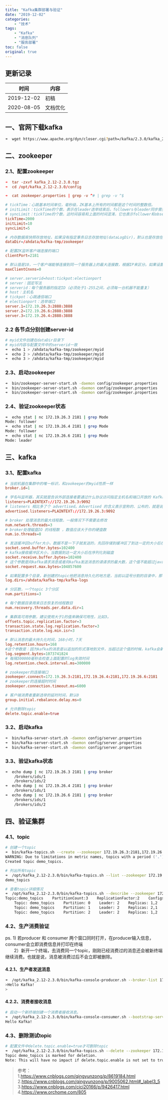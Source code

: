 ```yaml
---
title: "Kafka集群部署与验证"
date: "2019-12-02"
categories:
    - "技术"
tags:
    - "Kafka"
    - "消息队列"
    - "服务部署"
toc: false
original: true
---
```


## 更新记录

| 时间       | 内容     |
| ---------- | -------- |
| 2019-12-02 | 初稿     |
| 2020-08-05 | 文档优化 |

## 一、官网下载kafka

``` zsh
➜  wget https://www.apache.org/dyn/closer.cgi?path=/kafka/2.3.0/kafka_2.12-2.3.0.tgz
```

## 二、zookeeper

### 2.1、配置zookeeper

``` conf
➜  tar -zxvf kafka_2.12-2.3.0.tgz
➜  cd /opt/kafka_2.12-2.3.0/config

➜  cat zookeeper.properties | grep -v ^# | grep -v ^$

# tickTime：心跳基本时间单位，毫秒级，ZK基本上所有的时间都是这个时间的整数倍。
# initLimit：tickTime的个数，表示在leader选举结束后，followers与leader同步需要的时间，如果followers比较多或者说leader的数据灰常多时，同步时间相应可能会增加，那么这个值也需要相应增加。当然，这个值也是follower和observer在开始同步leader的数据时的最大等待时间(setSoTimeout)
# syncLimit：tickTime的个数，这时间容易和上面的时间混淆，它也表示follower和observer与leader交互时的最大等待时间，只不过是在与leader同步完毕之后，进入正常请求转发或ping等消息交互时的超时时间。
tickTime=2000
initLimit=10
syncLimit=5

# 内存数据库快照存放地址，如果没有指定事务日志存放地址(dataLogDir)，默认也是存放在这个路径下，建议两个地址分开存放到不同的设备上。
dataDir=/ahdata/kafka-tmp/zookeeper

# 配置ZK监听客户端连接的端口
clientPort=2181

# 默认值是10，一个客户端能够连接到同一个服务器上的最大连接数，根据IP来区分。如果设置为0，表示没有任何限制。设置该值一方面是为了防止DoS攻击。
maxClientCnxns=0

# server.serverid=host:tickpot:electionport
# server：固定写法
# serverid：每个服务器的指定ID（必须处于1-255之间，必须每一台机器不能重复）
# host：主机名
# tickpot：心跳通信端口
# electionport：选举端口
server.1=172.19.26.3:2888:3888
server.2=172.19.26.6:2888:3888
server.3=172.19.26.4:2888:3888
```

### 2.2 各节点分别创建server-id

``` zsh
# myid文件创建在dataDir目录下
# myid内容与配置文件中的serverid一致
➜  echo 1 > /ahdata/kafka-tmp/zookeeper/myid
➜  echo 2 > /ahdata/kafka-tmp/zookeeper/myid
➜  echo 3 > /ahdata/kafka-tmp/zookeeper/myid
```

### 2.3、启动zookeeper

``` zsh
➜  bin/zookeeper-server-start.sh -daemon config/zookeeper.properties
➜  bin/zookeeper-server-start.sh -daemon config/zookeeper.properties
➜  bin/zookeeper-server-start.sh -daemon config/zookeeper.properties
```

### 2.4、验证zookeeper状态

``` zsh
➜  echo stat | nc 172.19.26.3 2181 | grep Mode
Mode: follower
➜  echo stat | nc 172.19.26.4 2181 | grep Mode
Mode: follower
➜  echo stat | nc 172.19.26.6 2181 | grep Mode
Mode: leader
```

## 三、kafka

### 3.1、配置kafka

``` conf
# 当前机器在集群中的唯一标识，和zookeeper的myid性质一样
broker.id=1

# 学名叫监听器，其实就是告诉外部连接者要通过什么协议访问指定主机名和端口开放的 Kafka 服务。
listeners=PLAINTEXT://172.19.26.3:9092
# listeners 相比多了个 advertised。Advertised 的含义表示宣称的、公布的，就是说这组监听器是 Broker 用于对外发布的。
advertised.listeners=PLAINTEXT://172.19.26.3:9092

# broker 处理消息的最大线程数，一般情况下不需要去修改
num.network.threads=3
# broker处理磁盘IO 的线程数 ，数值应该大于你的硬盘数
num.io.threads=8

# 发送缓冲区buffer大小，数据不是一下子就发送的，先回存储到缓冲区了到达一定的大小后在发送，能提高性能
socket.send.buffer.bytes=102400
# kafka接收缓冲区大小，当数据到达一定大小后在序列化到磁盘
socket.receive.buffer.bytes=102400
# 这个参数是向kafka请求消息或者向kafka发送消息的请请求的最大数，这个值不能超过java的堆栈大小
socket.request.max.bytes=104857600

# 如果配置多个目录，新创建的topic他把消息持久化的地方是，当前以逗号分割的目录中，那个分区数最少就放那一个
log.dirs=/ahdata/kafka-tmp/kafka-logs

# 分区数，一个topic 3个分区
num.partitions=3

# 每个数据目录用来日志恢复的线程数目
num.recovery.threads.per.data.dir=1

# 集群高可用参数，建议使用大于1的值来确保可用性，比如3。
offsets.topic.replication.factor=3
transaction.state.log.replication.factor=3
transaction.state.log.min.isr=3

# 默认消息的最大持久化时间，168小时，7天
log.retention.hours=168
#这个参数是：因为kafka的消息是以追加的形式落地到文件，当超过这个值的时候，kafka会新起一个文件
log.segment.bytes=1073741824
# 每隔300000毫秒去检查上面配置的log失效时间
log.retention.check.interval.ms=300000

# zookeeper的连接端口
zookeeper.connect=172.19.26.3:2181,172.19.26.4:2181,172.19.26.6:2181
# zookeeper的连接超时时间
zookeeper.connection.timeout.ms=6000

# 客户端消费者重新选举的延时时间，默认0
group.initial.rebalance.delay.ms=0

# 允许删除topic
delete.topic.enable=true
```

### 3.2、启动kafka

``` zsh
➜  bin/kafka-server-start.sh -daemon config/server.properties
➜  bin/kafka-server-start.sh -daemon config/server.properties
➜  bin/kafka-server-start.sh -daemon config/server.properties
```

### 3.3、验证kafka状态

``` zsh
➜  echo dump | nc 172.19.26.3 2181 | grep broker
    /brokers/ids/1
    /brokers/ids/2
➜  echo dump | nc 172.19.26.4 2181 | grep broker
    /brokers/ids/1
➜  echo dump | nc 172.19.26.6 2181 | grep broker
    /brokers/ids/1
    /brokers/ids/2
```

## 四、验证集群

### 4.1、topic

``` zsh
# 创建一个topic
➜  bin/kafka-topics.sh --create --zookeeper 172.19.26.3:2181,172.19.26.4:2181,172.19.26.6:2181 --replication-factor 2 --partitions 3 --topic demo_topics
WARNING: Due to limitations in metric names, topics with a period ('.') or underscore ('_') could collide. To avoid issues it is best to use either, but not both.
Created topic demo_topics.

# 列出所有topic
➜  /opt/kafka_2.12-2.3.0/bin/kafka-topics.sh --list --zookeeper 172.19.26.3:2181,172.19.26.4:2181,172.19.26.6:2181
demo_topics

# 查看topic详细情况
➜  /opt/kafka_2.12-2.3.0/bin/kafka-topics.sh --describe --zookeeper 172.19.26.3:2181,172.19.26.4:2181,172.19.26.6:2181 --topic demo_topics
Topic:demo_topics    PartitionCount:3    ReplicationFactor:2    Configs:
    Topic: demo_topics    Partition: 0    Leader: 2    Replicas: 1,2    Isr: 2,1
    Topic: demo_topics    Partition: 1    Leader: 2    Replicas: 2,1    Isr: 2,1
    Topic: demo_topics    Partition: 2    Leader: 2    Replicas: 1,2    Isr: 2,1
```

### 4.2、生产消费验证

ps. 1) 若producer 和 consumer 两个窗口同时打开，在producer输入信息，consumer会立即消费信息并打印在终端  
&ensp;&ensp;&ensp;&ensp;2）新开一个终端，去消费同一个topic，刚刚已经消费过的消息还会被新终端继续消费。也就是说，消息被消费过后不会立即被删除。　

#### 4.2.1、生产者发送消息

``` zsh
➜  /opt/kafka_2.12-2.3.0/bin/kafka-console-producer.sh --broker-list 172.19.26.3:9092,172.19.26.4:9092,172.19.26.6:9092 --topic demo_topics
>Hello Kafka!
>
```

#### 4.2.2、消费者接收消息

``` zsh
# 启动一个新终端创建一个消费者接收消息。
➜  /opt/kafka_2.12-2.3.0/bin/kafka-console-consumer.sh --bootstrap-server=172.19.26.3:9092,172.19.26.4:9092,172.19.26.6:9092 --topic demo_topics --from-beginning
Hello Kafka!
```

### 4.3、删除测试topic

``` zsh
# 配置文件中delete.topic.enable=true才可删除topic
➜  /opt/kafka_2.12-2.3.0/bin/kafka-topics.sh --delete --zookeeper 172.19.26.3:2181,172.19.26.4:2181,172.19.26.6:2181 --topic demo_topics
Topic demo_topics is marked for deletion.
Note: This will have no impact if delete.topic.enable is not set to true.
```

> 参考：  
> 1.<https://www.cnblogs.com/qingyunzong/p/8619184.html>  
> 2.<https://www.cnblogs.com/qingyunzong/p/9005062.html#_label3_5>  
> 3.<https://www.cnblogs.com/cici20166/p/9426417.html>  
> 4.<https://www.orchome.com/805>
